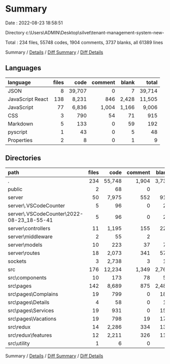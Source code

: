 # Summary

Date : 2022-08-23 18:58:51

Directory c:\\Users\\ADMIN\\Desktop\\silvet\\tenant-management-system-new-

Total : 234 files,  55748 codes, 1904 comments, 3737 blanks, all 61389 lines

Summary / [Details](details.md) / [Diff Summary](diff.md) / [Diff Details](diff-details.md)

## Languages
| language | files | code | comment | blank | total |
| :--- | ---: | ---: | ---: | ---: | ---: |
| JSON | 8 | 39,707 | 0 | 7 | 39,714 |
| JavaScript React | 138 | 8,231 | 846 | 2,428 | 11,505 |
| JavaScript | 77 | 6,836 | 1,004 | 1,166 | 9,006 |
| CSS | 3 | 790 | 54 | 71 | 915 |
| Markdown | 5 | 133 | 0 | 59 | 192 |
| pyscript | 1 | 43 | 0 | 5 | 48 |
| Properties | 2 | 8 | 0 | 1 | 9 |

## Directories
| path | files | code | comment | blank | total |
| :--- | ---: | ---: | ---: | ---: | ---: |
| . | 234 | 55,748 | 1,904 | 3,737 | 61,389 |
| public | 2 | 68 | 0 | 6 | 74 |
| server | 50 | 7,975 | 552 | 918 | 9,445 |
| server\\.VSCodeCounter | 5 | 96 | 0 | 26 | 122 |
| server\\.VSCodeCounter\\2022-08-23_18-55-41 | 5 | 96 | 0 | 26 | 122 |
| server\\controllers | 11 | 1,195 | 155 | 227 | 1,577 |
| server\\middleware | 2 | 55 | 2 | 8 | 65 |
| server\\models | 10 | 223 | 37 | 71 | 331 |
| server\\routes | 18 | 2,073 | 341 | 572 | 2,986 |
| sockets | 3 | 2,738 | 3 | 11 | 2,752 |
| src | 176 | 12,234 | 1,349 | 2,767 | 16,350 |
| src\\components | 10 | 173 | 78 | 55 | 306 |
| src\\pages | 142 | 8,689 | 875 | 2,484 | 12,048 |
| src\\pages\\Complains | 19 | 799 | 0 | 180 | 979 |
| src\\pages\\Details | 4 | 58 | 0 | 12 | 70 |
| src\\pages\\Services | 19 | 931 | 0 | 152 | 1,083 |
| src\\pages\\Vacations | 19 | 798 | 19 | 171 | 988 |
| src\\redux | 14 | 2,286 | 334 | 133 | 2,753 |
| src\\redux\\features | 12 | 2,211 | 326 | 116 | 2,653 |
| src\\utility | 1 | 6 | 0 | 1 | 7 |

Summary / [Details](details.md) / [Diff Summary](diff.md) / [Diff Details](diff-details.md)